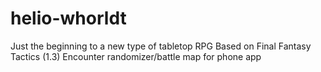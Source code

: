 # helio-whorldt
Just the beginning
to a new type of tabletop RPG
Based on Final Fantasy Tactics (1.3)
Encounter randomizer/battle map for phone app
